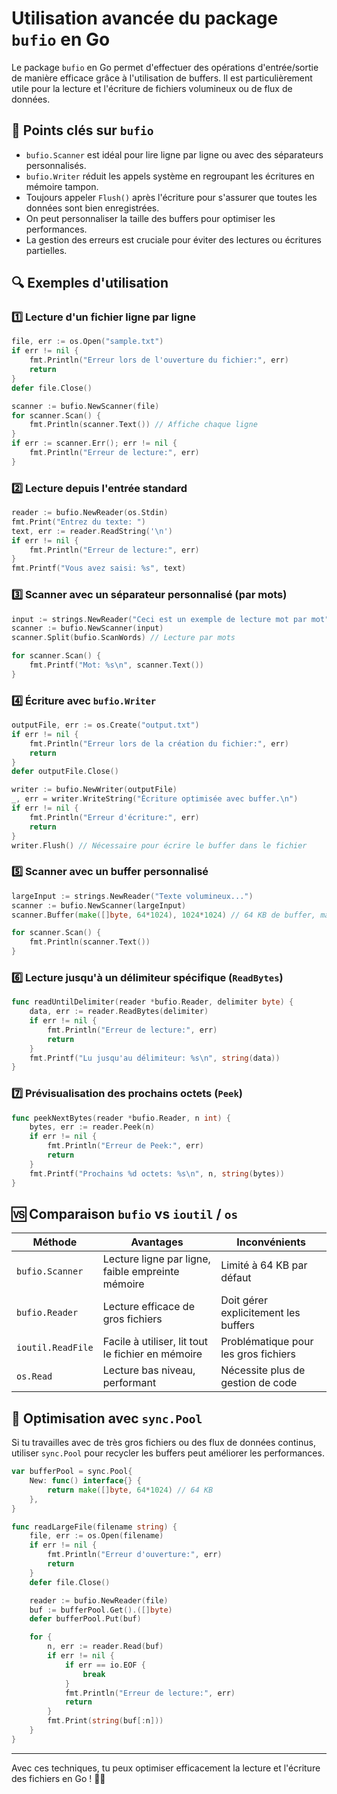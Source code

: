 # Utilisation avancée du package `bufio` en Go

Le package `bufio` en Go permet d'effectuer des opérations d'entrée/sortie de manière efficace grâce à l'utilisation de buffers. Il est particulièrement utile pour la lecture et l'écriture de fichiers volumineux ou de flux de données.

## 📌 Points clés sur `bufio`

- `bufio.Scanner` est idéal pour lire ligne par ligne ou avec des séparateurs personnalisés.
- `bufio.Writer` réduit les appels système en regroupant les écritures en mémoire tampon.
- Toujours appeler `Flush()` après l'écriture pour s'assurer que toutes les données sont bien enregistrées.
- On peut personnaliser la taille des buffers pour optimiser les performances.
- La gestion des erreurs est cruciale pour éviter des lectures ou écritures partielles.

## 🔍 Exemples d'utilisation

### 1️⃣ Lecture d'un fichier ligne par ligne

```go
file, err := os.Open("sample.txt")
if err != nil {
    fmt.Println("Erreur lors de l'ouverture du fichier:", err)
    return
}
defer file.Close()

scanner := bufio.NewScanner(file)
for scanner.Scan() {
    fmt.Println(scanner.Text()) // Affiche chaque ligne
}
if err := scanner.Err(); err != nil {
    fmt.Println("Erreur de lecture:", err)
}
```

### 2️⃣ Lecture depuis l'entrée standard

```go
reader := bufio.NewReader(os.Stdin)
fmt.Print("Entrez du texte: ")
text, err := reader.ReadString('\n')
if err != nil {
    fmt.Println("Erreur de lecture:", err)
}
fmt.Printf("Vous avez saisi: %s", text)
```

### 3️⃣ Scanner avec un séparateur personnalisé (par mots)

```go
input := strings.NewReader("Ceci est un exemple de lecture mot par mot")
scanner := bufio.NewScanner(input)
scanner.Split(bufio.ScanWords) // Lecture par mots

for scanner.Scan() {
    fmt.Printf("Mot: %s\n", scanner.Text())
}
```

### 4️⃣ Écriture avec `bufio.Writer`

```go
outputFile, err := os.Create("output.txt")
if err != nil {
    fmt.Println("Erreur lors de la création du fichier:", err)
    return
}
defer outputFile.Close()

writer := bufio.NewWriter(outputFile)
_, err = writer.WriteString("Écriture optimisée avec buffer.\n")
if err != nil {
    fmt.Println("Erreur d'écriture:", err)
    return
}
writer.Flush() // Nécessaire pour écrire le buffer dans le fichier
```

### 5️⃣ Scanner avec un buffer personnalisé

```go
largeInput := strings.NewReader("Texte volumineux...")
scanner := bufio.NewScanner(largeInput)
scanner.Buffer(make([]byte, 64*1024), 1024*1024) // 64 KB de buffer, max 1 MB

for scanner.Scan() {
    fmt.Println(scanner.Text())
}
```

### 6️⃣ Lecture jusqu'à un délimiteur spécifique (`ReadBytes`)

```go
func readUntilDelimiter(reader *bufio.Reader, delimiter byte) {
    data, err := reader.ReadBytes(delimiter)
    if err != nil {
        fmt.Println("Erreur de lecture:", err)
        return
    }
    fmt.Printf("Lu jusqu'au délimiteur: %s\n", string(data))
}
```

### 7️⃣ Prévisualisation des prochains octets (`Peek`)

```go
func peekNextBytes(reader *bufio.Reader, n int) {
    bytes, err := reader.Peek(n)
    if err != nil {
        fmt.Println("Erreur de Peek:", err)
        return
    }
    fmt.Printf("Prochains %d octets: %s\n", n, string(bytes))
}
```

## 🆚 Comparaison `bufio` vs `ioutil` / `os`

| Méthode           | Avantages                                         | Inconvénients                        |
| ----------------- | ------------------------------------------------- | ------------------------------------ |
| `bufio.Scanner`   | Lecture ligne par ligne, faible empreinte mémoire | Limité à 64 KB par défaut            |
| `bufio.Reader`    | Lecture efficace de gros fichiers                 | Doit gérer explicitement les buffers |
| `ioutil.ReadFile` | Facile à utiliser, lit tout le fichier en mémoire | Problématique pour les gros fichiers |
| `os.Read`         | Lecture bas niveau, performant                    | Nécessite plus de gestion de code    |

## 🚀 Optimisation avec `sync.Pool`

Si tu travailles avec de très gros fichiers ou des flux de données continus, utiliser `sync.Pool` pour recycler les buffers peut améliorer les performances.

```go
var bufferPool = sync.Pool{
    New: func() interface{} {
        return make([]byte, 64*1024) // 64 KB
    },
}

func readLargeFile(filename string) {
    file, err := os.Open(filename)
    if err != nil {
        fmt.Println("Erreur d'ouverture:", err)
        return
    }
    defer file.Close()

    reader := bufio.NewReader(file)
    buf := bufferPool.Get().([]byte)
    defer bufferPool.Put(buf)

    for {
        n, err := reader.Read(buf)
        if err != nil {
            if err == io.EOF {
                break
            }
            fmt.Println("Erreur de lecture:", err)
            return
        }
        fmt.Print(string(buf[:n]))
    }
}
```

---

Avec ces techniques, tu peux optimiser efficacement la lecture et l'écriture des fichiers en Go ! 🚀🔥
